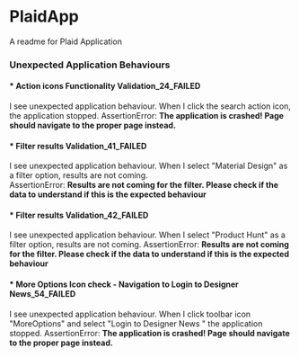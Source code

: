 # PlaidApp
A readme for Plaid Application
### Unexpected Application Behaviours
#### * Action icons Functionality Validation_24_FAILED
I see unexpected application behaviour. When I click the search action icon, the application stopped.
AssertionError: **The application is crashed! Page should navigate to the proper page instead.**
#### * Filter results Validation_41_FAILED
I see unexpected application behaviour. When I select "Material Design" as a filter option, results are not coming.  
AssertionError: **Results are not coming for the filter. Please check if the data to understand if this is the expected behaviour**
#### * Filter results Validation_42_FAILED
I see unexpected application behaviour. When I select "Product Hunt" as a filter option, results are not coming.
AssertionError: **Results are not coming for the filter. Please check if the data to understand if this is the expected behaviour**
#### * More Options Icon check - Navigation to Login to Designer News_54_FAILED
I see unexpected application behaviour. When I click toolbar icon "MoreOptions" and select "Login to Designer News " the application stopped.
AssertionError: **The application is crashed! Page should navigate to the proper page instead.**
